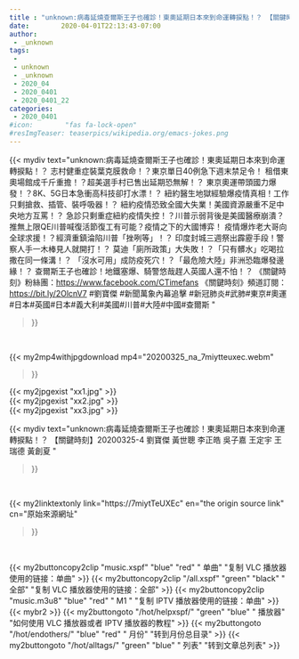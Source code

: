 ```yaml
---
title : "unknown:病毒延燒查爾斯王子也確診！東奧延期日本來到命運轉捩點！？ 【關鍵時刻】20200325-4 劉寶傑 黃世聰 李正皓 吳子嘉 王定宇 王瑞德 黃創夏 "
date:        2020-04-01T22:13:43-07:00
author:
 - _unknown
tags:
 - 
 - unknown
 - _unknown
 - 2020_04
 - 2020_0401
 - 2020_0401_22
categories:
 - 2020_0401
#icon:        "fas fa-lock-open"
#resImgTeaser: teaserpics/wikipedia.org/emacs-jokes.png
---
```







{{< mydiv text="unknown:病毒延燒查爾斯王子也確診！東奧延期日本來到命運轉捩點！？ 志村健重症裝葉克膜救命！？東京單日40例急下週末禁足令！ 租借東奧場館成千斤重擔！？超美選手村已售出延期恐無解！？ 東京奧運帶頭國力爆發！？8K、5G日本急衝高科技卻打水漂！？ 紐約醫生地獄經驗爆疫情真相！工作只剩搶救、插管、裝呼吸器！？ 紐約疫情恐致全國大失業！美國資源嚴重不足中央地方互罵！？ 急診只剩重症紐約疫情失控！？川普示弱背後是美國醫療崩潰？ 推無上限QE川普喊復活節復工有可能？疫情之下的大國博弈！ 疫情爆炸老大哥向全球求援！？經濟重鎮淪陷川普「挫咧等」！？ 印度封城三週祭出霹靂手段！警察人手一木棒見人就開打！？ 莫迪「廁所政策」大失敗！？「只有髒水」吃喝拉撒在同一條溝！？ 「沒水可用」成防疫死穴！？「最危險大陸」非洲恐臨爆發邊緣！？ 查爾斯王子也確診！地鐵塞爆、騎警悠哉趕人英國人還不怕！？  《關鍵時刻》粉絲團：https://www.facebook.com/CTimefans 《關鍵時刻》頻道訂閱：https://bit.ly/2OlcnV7  #劉寶傑 #新聞萬象內幕追擊 #新冠肺炎#武肺#東京#奧運#日本#英國#日本#義大利#美國#川普#大陸#中國#查爾斯 "
>}}
<br>


{{< my2mp4withjpgdownload mp4="20200325_na_7miytteuxec.webm"
>}}

{{< my2jpgexist "xx1.jpg" >}}<br>
{{< my2jpgexist "xx2.jpg" >}}<br>
{{< my2jpgexist "xx3.jpg" >}}<br>



{{< mydiv text="unknown:病毒延燒查爾斯王子也確診！東奧延期日本來到命運轉捩點！？ 【關鍵時刻】20200325-4 劉寶傑 黃世聰 李正皓 吳子嘉 王定宇 王瑞德 黃創夏 "
>}}
<br>

{{< my2linktextonly link="https://7miytTeUXEc"
en="the origin source link" cn="原始來源網址"
>}}


<br>


{{< my2buttoncopy2clip "music.xspf"        "blue"   "red"    " 单曲"  "复制 VLC 播放器使用的链接：单曲" >}} {{< my2buttoncopy2clip "/all.xspf"         "green"  "black"  " 全部"  "复制 VLC 播放器使用的链接：全部" >}} {{< my2buttoncopy2clip "music.m3u8"        "blue"   "red"    " M1 "    "复制 IPTV 播放器使用的链接：单曲" >}} {{< mybr2 >}} {{< my2buttongoto      "/hot/helpxspf/"    "green"  "blue"   " 播放器" "如何使用 VLC 播放器或者 IPTV 播放器的教程" >}} {{< my2buttongoto      "/hot/endothers/"   "blue"   "red"    " 月份"   "转到月份总目录" >}} {{< my2buttongoto      "/hot/alltags/"     "green"  "blue"   " 列表"   "转到文章总列表" >}} 
